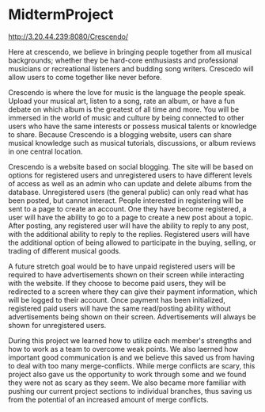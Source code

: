 # MidtermProject
http://3.20.44.239:8080/Crescendo/

  Here at crescendo, we believe in bringing people together from all musical backgrounds; whether they be hard-core enthusiasts and professional musicians or recreational listeners and budding song writers. Crescedo will allow users to come together like never before. 

  Crescendo is where the love for music is the language the people speak. Upload your musical art, listen to a song, rate an album, or have a fun debate on which album is the greatest of all time and more. You will be immersed in the world of music and culture by being connected to other users who have the same interests or possess musical talents or knowledge to share.
Because Crescendo is a blogging website, users can share musical knowledge such as musical tutorials, discussions, or album reviews in one central location. 

  Crescendo is a website based on social blogging. The site will be based on options for registered users and unregistered users to have different levels of access as well as an admin who can update and delete albums from the database. Unregistered users (the general public) can only read what has been posted, but cannot interact. People interested in registering will be sent to a page to create an account. One they have become registered, a user will have the ability to go to a page to create a new post about a topic. After posting, any registered user will have the ability to reply to any post, with the additional ability to reply to the replies. Registered users will have the additional option of being allowed to participate in the buying, selling, or trading of different musical goods. 



  A future stretch goal would be to have unpaid registered users will be required to have advertisements shown on their screen while interacting with the website. If they choose to become paid users, they will be redirected to a screen where they can give their payment information, which will be logged to their account. Once payment has been initialized, registered paid users will have the same read/posting ability without advertisements being shown on their screen.
Advertisements will always be shown for unregistered users.

  During this project we learned how to utilize each member's strengths and how to work as a team to overcome weak points.
We also laerned how important good communication is and we believe this saved us from having to deal with too many merge-conflicts. While merge conflicts are scary, this project also gave us the opportunity to work through some and we found they were not as scary as they seem. We also became more familiar with pushing our current project sections to individual branches, thus saving us from the potential of an increased amount of merge conflicts. 

